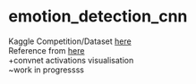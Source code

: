 # emotion_detection_cnn

Kaggle Competition/Dataset  [here](https://www.kaggle.com/c/challenges-in-representation-learning-facial-expression-recognition-challenge/data)
<br/>
Reference from [here](https://www.kaggle.com/c/challenges-in-representation-learning-facial-expression-recognition-challenge/data)
</br>+convnet activations visualisation
<br/>
~work in progressss
